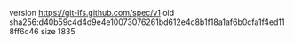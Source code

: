 version https://git-lfs.github.com/spec/v1
oid sha256:d40b59c4d4d9e4e10073076261bd612e4c8b1f18a1af6b0cfa1f4ed118ff6c46
size 1835
